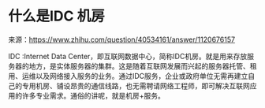 # 什么是IDC 机房
来源：https://www.zhihu.com/question/40534161/answer/1120676157

IDC :Internet Data Center，即互联网数据中心，简称IDC机房。就是用来存放服务器的地方，是实体服务器的集群。这是随着互联网发展而兴起的服务器托管、租用、运维以及网络接入服务的业务。通过IDC服务，企业或政府单位无需再建立自己的专用机房、铺设昂贵的通信线路，也无需聘请网络工程师，即可解决互联网应用的许多专业需求。通俗的讲呢，就是机房+服务。